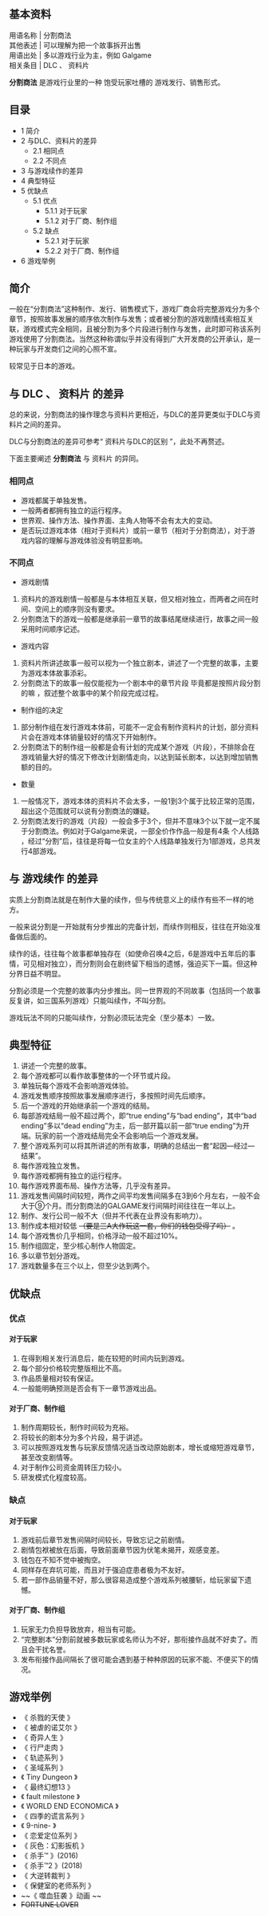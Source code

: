 **基本资料**  
---  
用语名称  |  分割商法   
其他表述  |  可以理解为把一个故事拆开出售   
用语出处  |  多以游戏行业为主，例如  Galgame   
相关条目  |  DLC  、  资料片   
  
**分割商法** 是游戏行业里的一种  饱受玩家吐槽的  游戏发行、销售形式。

##  目录

  * 1  简介 
  * 2  与DLC、资料片的差异 
    * 2.1  相同点 
    * 2.2  不同点 
  * 3  与游戏续作的差异 
  * 4  典型特征 
  * 5  优缺点 
    * 5.1  优点 
      * 5.1.1  对于玩家 
      * 5.1.2  对于厂商、制作组 
    * 5.2  缺点 
      * 5.2.1  对于玩家 
      * 5.2.2  对于厂商、制作组 
  * 6  游戏举例 

##  简介

一般在“分割商法”这种制作、发行、销售模式下，游戏厂商会将完整游戏分为多个章节，按照故事发展的顺序依次制作与发售；或者被分割的游戏剧情线索相互关联，游戏模式完全相同，且被分割为多个片段进行制作与发售，此时即可称该系列游戏使用了分割商法。当然这种称谓似乎并没有得到广大开发商的公开承认，是一种玩家与开发商们之间的心照不宣。

较常见于日本的游戏。

##  与  DLC  、  资料片  的差异

总的来说，分割商法的操作理念与资料片更相近，与DLC的差异更类似于DLC与资料片之间的差异。

DLC与分割商法的差异可参考“  资料片与DLC的区别  ”，此处不再赘述。

下面主要阐述 **分割商法** 与  资料片  的异同。

###  相同点

  * 游戏都属于单独发售。 
  * 一般两者都拥有独立的运行程序。 
  * 世界观、操作方法、操作界面、主角人物等不会有太大的变动。 
  * 是否玩过游戏本体（相对于资料片）或前一章节（相对于分割商法），对于游戏内容的理解与游戏体验没有明显影响。 

###  不同点

  * 游戏剧情 

  1. 资料片的游戏剧情一般都是与本体相互关联，但又相对独立，而两者之间在时间、空间上的顺序则没有要求。 
  2. 分割商法下的游戏一般都是继承前一章节的故事结尾继续进行，故事之间一般采用时间顺序记述。 

  * 游戏内容 

  1. 资料片所讲述故事一般可以视为一个独立剧本，讲述了一个完整的故事，主要为游戏本体故事添彩。 
  2. 分割商法下的故事一般仅能视为一个剧本中的章节片段  毕竟都是按照片段分割的嘛  ，叙述整个故事中的某个阶段完成过程。 

  * 制作组的决定 

  1. 部分制作组在发行游戏本体前，可能不一定会有制作资料片的计划，部分资料片会在游戏本体销量较好的情况下开始制作。 
  2. 分割商法下的制作组一般都是会有计划的完成某个游戏（片段），不排除会在游戏销量大好的情况下修改计划剧情走向，以达到延长剧本，以达到增加销售额的目的。 

  * 数量 

  1. 一般情况下，游戏本体的资料片不会太多，一般1到3个属于比较正常的范围，超出这个范围就可以说有分割商法的嫌疑。 
  2. 分割商法发行的游戏（片段）一般会多于3个，但并不意味3个以下就一定不属于分割商法。例如对于Galgame来说，一部全价作作品一般是有4条  个人线路  ，经过“分割”后，往往是将每一位女主的个人线路单独发行为1部游戏，总共发行4部游戏。 

##  与  游戏续作  的差异

实质上分割商法就是在制作大量的续作，但与传统意义上的续作有些不一样的地方。

一般来说分割是一开始就有分步推出的完备计划，而续作则相反，往往在开始没准备做后面的。

续作的话，往往每个故事都单独存在（如使命召唤4之后，6是游戏中五年后的事情，可见相对独立），而分割则会在剧终留下相当的遗憾，强迫买下一篇。但这种分界日益不明显。

分割必须是一个完整的故事内分步推出。同一世界观的不同故事（包括同一个故事反复讲，如三国系列游戏）只能叫续作，不叫分割。

游戏玩法不同的只能叫续作，分割必须玩法完全（至少基本）一致。

##  典型特征

  1. 讲述一个完整的故事。 
  2. 每个游戏都可以看作故事整体的一个环节或片段。 
  3. 单独玩每个游戏不会影响游戏体验。 
  4. 游戏发售顺序按照故事发展顺序进行，多按照时间先后顺序。 
  5. 后一个游戏的开始继承前一个游戏的结局。 
  6. 每部游戏结局一般不超过两个，即“true ending”与“bad ending”，其中“bad ending”多以“dead ending”为主，后一部开篇以前一部“true ending”为开端。玩家的前一个游戏结局完全不会影响后一个游戏发展。 
  7. 整个游戏系列可以将其所讲述的所有故事，明确的总结出一套“起因—经过—结果”。 
  8. 每作游戏独立发售。 
  9. 每作游戏都拥有独立的运行程序。 
  10. 每作游戏界面布局、操作方法等，几乎没有差异。 
  11. 游戏发售间隔时间较短，两作之间平均发售间隔多在3到6个月左右，一般不会大于⑨个月。而分割商法的GALGAME发行间隔时间往往在一年以上。 
  12. 制作、发行公司一般不大（但并不代表在业界没有影响力）。 
  13. 制作成本相对较低 ~~（要是三A大作玩这一套，你们的钱包受得了吗）~~ 。 
  14. 每个游戏售价几乎相同，价格浮动一般不超过10%。 
  15. 制作组固定，至少核心制作人物固定。 
  16. 多以章节划分游戏。 
  17. 游戏数量多在三个以上，但至少达到两个。 

##  优缺点

###  优点

####  对于玩家

  1. 在得到相关发行消息后，能在较短的时间内玩到游戏。 
  2. 每个部分价格较完整版相比不高。 
  3. 作品质量相对较有保证。 
  4. 一般能明确预测是否会有下一章节游戏出品。 

####  对于厂商、制作组

  1. 制作周期较长，制作时间较为充裕。 
  2. 将较长的剧本分为多个片段，易于讲述。 
  3. 可以按照游戏发售与玩家反馈情况适当改动原始剧本，增长或缩短游戏章节，甚至改变剧情等。 
  4. 对于制作公司资金周转压力较小。 
  5. 研发模式化程度较高。 

###  缺点

####  对于玩家

  1. 游戏前后章节发售间隔时间较长，导致忘记之前剧情。 
  2. 剧情包袱被放在后面，导致前面章节因为伏笔未揭开，观感变差。 
  3. 钱包在不知不觉中被掏空。 
  4. 同样存在弃坑可能，而且对于强迫症患者极为不友好。 
  5. 若一部作品销量不好，那么很容易造成整个游戏系列被腰斩，给玩家留下遗憾。 

####  对于厂商、制作组

  1. 玩家无力负担导致放弃，相当有可能。 
  2. “完整剧本”分割前就被多数玩家或名师认为不好，那衔接作品就不好卖了。而且会干扰名誉。 
  3. 发布衔接作品间隔长了很可能会遇到基于种种原因的玩家不能、不便买下的情况。 

##  游戏举例

  * 《  杀戮的天使  》 
  * 《  被虐的诺艾尔  》 
  * 《  奇异人生  》 
  * 《  行尸走肉  》 
  * 《  轨迹系列  》 
  * 《  圣域系列  》 
  * 《  Tiny Dungeon  》 
  * 《  最终幻想13  》 
  * 《  fault milestone  》 
  * 《  WORLD END ECONOMiCA  》 
  * 《  四季的谎言系列  》 
  * 《  9-nine-  》 
  * 《  恋爱定位系列  》 
  * 《  灰色：幻影扳机  》 
  * 《  杀手™  》(2016) 
  * 《  杀手™2  》(2018) 
  * 《  大逆转裁判  》 
  * 《  保健室的老师系列  》 
  * ~~《 噬血狂袭  》动画 ~~
  * ~~FORTUNE·LOVER~~

